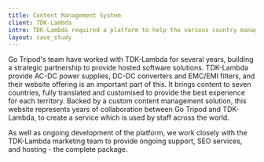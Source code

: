 ```yaml
---
title: Content Management System
client: TDK-Lambda
intro: TDK-Lambda required a platform to help the various country managers that operate the country specific web presence for TDK-Lambda. The platform should assist with brand and product consistency and also provide a level of autonomy at a localised level
layout: case_study
---
```


Go Tripod's team have worked with TDK-Lambda for several years, building a strategic partnership to provide hosted software solutions. TDK-Lambda provide AC-DC power supplies, DC-DC converters and EMC/EMI filters, and their website offering is an important part of this. It brings content to seven countries, fully translated and customised to provide the best experience for each territory. Backed by a custom content management solution, this website represents years of collaboration between Go Tripod and TDK-Lambda, to create a service which is used by staff across the world.

As well as ongoing development of the platform, we work closely with the TDK-Lambda marketing team to provide ongoing support, SEO services, and hosting - the complete package.

